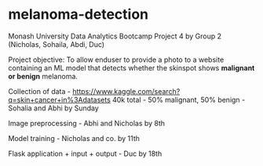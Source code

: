 # melanoma-detection
Monash University Data Analytics Bootcamp Project 4 by Group 2 (Nicholas, Sohaila, Abdi, Duc)

Project objective:
To allow enduser to provide a photo to a website containing an ML model that detects whether the skinspot shows **malignant or benign** melanoma.

Collection of data - https://www.kaggle.com/search?q=skin+cancer+in%3Adatasets
40k total - 50% malignant, 50% benign - Sohalia and Abhi by Sunday

Image preprocessing - Abhi and Nicholas by 8th

Model training - Nicholas and co. by 11th

Flask application + input + output - Duc by 18th

